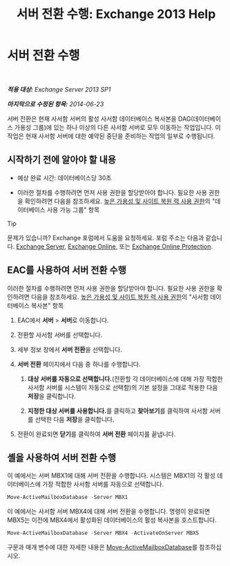 ﻿---
title: '서버 전환 수행: Exchange 2013 Help'
TOCTitle: 서버 전환 수행
ms:assetid: ffcefd56-b0a0-4229-9011-fff4197b7c74
ms:mtpsurl: https://technet.microsoft.com/ko-kr/library/Dd298187(v=EXCHG.150)
ms:contentKeyID: 62523793
ms.date: 05/22/2018
mtps_version: v=EXCHG.150
ms.translationtype: MT
---

# 서버 전환 수행

 

_<strong>적용 대상:</strong> Exchange Server 2013 SP1_

_<strong>마지막으로 수정된 항목:</strong> 2014-06-23_

서버 전환은 현재 사서함 서버의 활성 사서함 데이터베이스 복사본을 DAG(데이터베이스 가용성 그룹)에 있는 하나 이상의 다른 사서함 서버로 모두 이동하는 작업입니다. 이 작업은 현재 사서함 서버에 대한 예약된 중단을 준비하는 작업의 일부로 수행됩니다.

## 시작하기 전에 알아야 할 내용

  - 예상 완료 시간: 데이터베이스당 30초

  - 이러한 절차를 수행하려면 먼저 사용 권한을 할당받아야 합니다. 필요한 사용 권한을 확인하려면 다음을 참조하세요. [높은 가용성 및 사이트 복원 력 사용 권한](high-availability-and-site-resilience-permissions-exchange-2013-help.md)의 "데이터베이스 사용 가능 그룹" 항목


> [!TIP]
> 문제가 있습니까? Exchange 포럼에서 도움을 요청하세요. 포럼 주소는 다음과 같습니다. <A href="https://go.microsoft.com/fwlink/p/?linkid=60612">Exchange Server</A>, <A href="https://go.microsoft.com/fwlink/p/?linkid=267542">Exchange Online</A>, 또는 <A href="https://go.microsoft.com/fwlink/p/?linkid=285351">Exchange Online Protection</A>.



## EAC를 사용하여 서버 전환 수행

이러한 절차를 수행하려면 먼저 사용 권한을 할당받아야 합니다. 필요한 사용 권한을 확인하려면 다음을 참조하세요. [높은 가용성 및 사이트 복원 력 사용 권한](high-availability-and-site-resilience-permissions-exchange-2013-help.md)의 "사서함 데이터베이스 복사본" 항목

1.  EAC에서 <strong>서버</strong> \> <strong>서버</strong>로 이동합니다.

2.  전환할 사서함 서버를 선택합니다.

3.  세부 정보 창에서 <strong>서버 전환</strong>을 선택합니다.

4.  <strong>서버 전환</strong> 페이지에서 다음 중 하나를 수행합니다.
    
    1.  <strong>대상 서버를 자동으로 선택합니다.</strong>(전환할 각 데이터베이스에 대해 가장 적합한 사서함 서버를 시스템이 자동으로 선택함)의 기본 설정을 그대로 적용한 다음 <strong>저장</strong>을 클릭합니다.
    
    2.  <strong>지정한 대상 서버를 사용합니다.</strong>를 클릭하고 <strong>찾아보기</strong>를 클릭하여 사서함 서버를 선택한 다음 <strong>저장</strong>을 클릭합니다.

5.  전환이 완료되면 <strong>닫기</strong>를 클릭하여 <strong>서버 전환</strong> 페이지를 끝냅니다.

## 셸을 사용하여 서버 전환 수행

이 예에서는 서버 MBX1에 대해 서버 전환을 수행합니다. 시스템은 MBX1의 각 활성 데이터베이스에 가장 적합한 사서함 서버를 자동으로 선택합니다.

```powershell
Move-ActiveMailboxDatabase -Server MBX1
```

이 예에서는 사서함 서버 MBX4에 대해 서버 전환을 수행합니다. 명령이 완료되면 MBX5는 이전에 MBX4에서 활성화된 데이터베이스의 활성 복사본을 호스트합니다.

```powershell
Move-ActiveMailboxDatabase -Server MBX4 -ActivateOnServer MBX5
```

구문과 매개 변수에 대한 자세한 내용은 [Move-ActiveMailboxDatabase](https://technet.microsoft.com/ko-kr/library/dd298068\(v=exchg.150\))를 참조하십시오.

